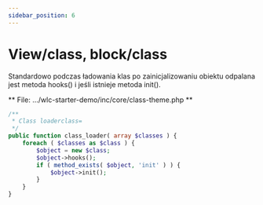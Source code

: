 ```yaml
---
sidebar_position: 6
---
```


# View/class, block/class
Standardowo podczas ładowania klas po zainicjalizowaniu obiektu odpalana jest metoda hooks() i jeśli istnieje metoda init().

** File: .../wlc-starter-demo/inc/core/class-theme.php **

```php
/**
 * Class loaderclass=
 */
public function class_loader( array $classes ) {
	foreach ( $classes as $class ) {
		$object = new $class;
		$object->hooks();
		if ( method_exists( $object, 'init' ) ) {
			$object->init();
		}
	}
}
```
